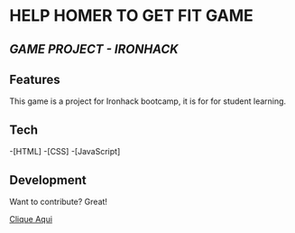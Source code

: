 # HELP HOMER TO GET FIT GAME
## _GAME PROJECT - IRONHACK_

## Features

This game is a project for Ironhack bootcamp, it is for for student learning. 

## Tech

-[HTML]
-[CSS]
-[JavaScript]

## Development

Want to contribute? Great!


[Clique Aqui](https://jessicanonato.github.io/Project-1-Game/home.html)